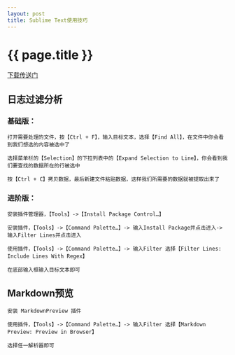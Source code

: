 ```yaml
---
layout: post
title: Sublime Text使用技巧
---
```

# {{ page.title }}

[下载传送门](http://www.sublimetext.com/3)

## 日志过滤分析

### 基础版：

	打开需要处理的文件，按【Ctrl + F】，输入目标文本，选择【Find All】，在文件中你会看到我们想选的内容被选中了

	选择菜单栏的【Selection】的下拉列表中的【Expand Selection to Line】，你会看到我们要查找的数据所在的行被选中

	按【Ctrl + C】拷贝数据，最后新建文件粘贴数据，这样我们所需要的数据就被提取出来了

### 进阶版：

	安装插件管理器，【Tools】->【Install Package Control…】

	安装插件，【Tools】->【Command Palette…】-> 输入Install Package并点击进入-> 输入Filter Lines并点击进入

	使用插件，【Tools】->【Command Palette…】-> 输入Filter 选择【Filter Lines: Include Lines With Regex】

	在底部输入框输入目标文本即可

## Markdown预览

	安装 MarkdownPreview 插件

	使用插件，【Tools】->【Command Palette…】-> 输入Filter 选择【Markdown Preview: Preview in Browser】

	选择任一解析器即可

